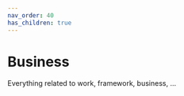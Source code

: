 ```yaml
---
nav_order: 40
has_children: true
---
```


# Business

Everything related to work, framework, business, ...
